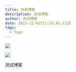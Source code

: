 ```yaml
---
title: 测试博客
description: 测试博客
author: 测试博客
date: 2023-11-02T11:53:45.113Z
tags:
  - Tags
---
```

![](/static/img/aaaaaa78b93338.jpg)

![](/static/img/dd78b93194.jpg)

测试博客